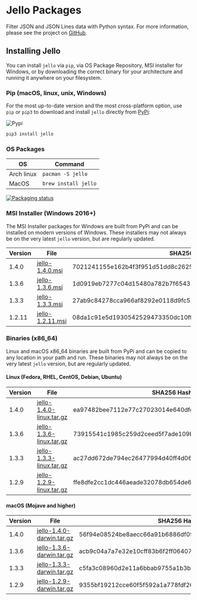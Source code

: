 # Jello Packages

Filter JSON and JSON Lines data with Python syntax. For more information, please see the project on [GitHub](https://github.com/kellyjonbrazil/jello).

## Installing Jello
You can install `jello` via `pip`, via OS Package Repository, MSI installer for Windows, or by downloading the correct binary for your architecture and running it anywhere on your filesystem.

### Pip (macOS, linux, unix, Windows)
For the most up-to-date version and the most cross-platform option, use `pip` or `pip3` to download and install `jello` directly from [PyPi](https://pypi.org/project/jello/):

![Pypi](https://img.shields.io/pypi/v/jello.svg)


```bash
pip3 install jello
```

### OS Packages

| OS                    | Command                                                                       | 
|-----------------------|-------------------------------------------------------------------------------|
| Arch linux            | `pacman -S jello`                                                             |
| MacOS                 | `brew install jello`                                                          |

[![Packaging status](https://repology.org/badge/vertical-allrepos/jello.svg)](https://repology.org/project/jello/versions)

### MSI Installer (Windows 2016+)
The MSI Installer packages for Windows are built from PyPi and can be installed on modern versions of Windows. These installers may not always be on the very latest `jello` version, but are regularly updated.

| Version   | File                                                                                    | SHA256 Hash                                                       |
|-----------|-----------------------------------------------------------------------------------------|-------------------------------------------------------------------|
| 1.4.0     | [jello-1.4.0.msi](https://jello-packages.s3-us-west-1.amazonaws.com/jello-1.4.0.msi)    | 7021241155e162b4f3f951d51dd8c2625b4f43ac6899648a266107c571f41bfb  |
| 1.3.6     | [jello-1.3.6.msi](https://jello-packages.s3-us-west-1.amazonaws.com/jello-1.3.6.msi)    | 1d0919eb7277c04d15480a782b7f65438855f3556497e7c31f11154a081610ad  |
| 1.3.3     | [jello-1.3.3.msi](https://jello-packages.s3-us-west-1.amazonaws.com/jello-1.3.3.msi)    | 27ab9c84278cca966af8292e0118d9fc54807f54f2b057f7a99b6ac0ef6c6b28  |
| 1.2.11    | [jello-1.2.11.msi](https://jello-packages.s3-us-west-1.amazonaws.com/jello-1.2.11.msi)  | 08da1c91e5d1930542529473350dc10ffc3d4adf5c06cc365c333663ac82a8fc  |

### Binaries (x86_64)
Linux and macOS x86_64 binaries are built from PyPi and can be copied to any location in your path and run. These binaries may not always be on the very latest `jello` version, but are regularly updated.

#### Linux (Fedora, RHEL, CentOS, Debian, Ubuntu)

| Version   | File                                                                                                               | SHA256 Hash (binary file)                                         |
|-----------|--------------------------------------------------------------------------------------------------------------------|-------------------------------------------------------------------|
| 1.4.0     | [jello-1.4.0-linux.tar.gz](https://jello-packages.s3-us-west-1.amazonaws.com/bin/jello-1.4.0-linux-x86_64.tar.gz)  | ea97482bee7112e77c27023014e640dfd942991719cec38116cf3905f679b874  |
| 1.3.6     | [jello-1.3.6-linux.tar.gz](https://jello-packages.s3-us-west-1.amazonaws.com/bin/jello-1.3.6-linux-x86_64.tar.gz)  | 73915541c1985c259d2ceed5f7ade109b156da4ff59f7af0a3c0298057884884  |
| 1.3.3     | [jello-1.3.3-linux.tar.gz](https://jello-packages.s3-us-west-1.amazonaws.com/bin/jello-1.3.3-linux-x86_64.tar.gz)  | ac27dd672de794ec26477994d40ff4d060537691f3ca6eafd84c2ab2bf1470ca  |
| 1.2.9     | [jello-1.2.9-linux.tar.gz](https://jello-packages.s3-us-west-1.amazonaws.com/bin/jello-1.2.9-linux.tar.gz)         | ffe8dfe2cc1dc446aeade32078db654de604176976be5dee89f83f0049551c45  |


#### macOS (Mojave and higher)

| Version   | File                                                                                                                 | SHA256 Hash (binary file)                                         |
|-----------|----------------------------------------------------------------------------------------------------------------------|-------------------------------------------------------------------|
| 1.4.0     | [jello-1.4.0-darwin.tar.gz](https://jello-packages.s3-us-west-1.amazonaws.com/bin/jello-1.4.0-darwin-x86_64.tar.gz)  | 56f94e08524be8aecc66a91b6886df09b1dc7089755c8d4f7bdca3ba088fa413  |
| 1.3.6     | [jello-1.3.6-darwin.tar.gz](https://jello-packages.s3-us-west-1.amazonaws.com/bin/jello-1.3.6-darwin-x86_64.tar.gz)  | acb9c04a7a7e32e10cff83b6f2ff06407fae7172d6ff633bb3221487763c5521  |
| 1.3.3     | [jello-1.3.3-darwin.tar.gz](https://jello-packages.s3-us-west-1.amazonaws.com/bin/jello-1.3.3-darwin-x86_64.tar.gz)  | c5fa3c08960d2e11a6bbab9755a1b3b42897526b3e2b5bc49f686b59704d9ed8  |
| 1.2.9     | [jello-1.2.9-darwin.tar.gz](https://jello-packages.s3-us-west-1.amazonaws.com/bin/jello-1.2.9-darwin.tar.gz)         | 9355bf19212cce60f5f592a1a778fdf26984f4b86968ceca2a3e99792c258037  |
